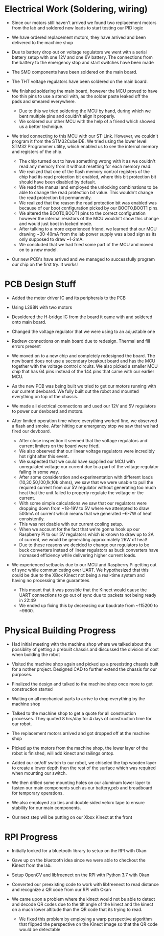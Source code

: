 
# Electrical Work (Soldering, wiring)

- Since our motors still haven't arrived we found two replacement motors from the lab and soldered new leads to start testing our PID logic

- We have ordered replacement motors, they have arrived and been delivered to the machine shop

- Due to battery drop out on voltage regulators we went with a serial battery setup with one 12V and one 6V battery. The connections from the battery to the emergency stop and start switches have been made

- The SMD components have been soldered on the main board.

- The THT voltage regulators have been soldered on the main board.

- We finished soldering the main board, however the MCU proved to have too thin pins to use a stencil with, as the solder paste leaked off the pads and smeared everywhere.

    - Due to this we tried soldering the MCU by hand, during which we bent multiple pins and couldn't align it properly.
    - We soldered our other MCU with the help of a friend which showed us a better technique.

- We tried connecting to this MCU with our ST-Link. However, we couldn't program it from the STM32CubeIDE. We tried using the lower level STM32 Programmer utility, which enabled us to see the internal memory and registers of the chip.
    - The chip turned out to have something wrong with it as we couldn't read any memory from it without resetting for each memory read. 
    - We realized that one of the flash memory control registers of the chip had its read protection bit enabled, where this bit protection bit should have been disabled by default.
    - We read the manual and employed the unlocking combinations to be able to change the read protection bit value. This wouldn't change the read protection bit permanently.
    - We realized that the reason the read protection bit was enabled was because of our boot configuration picked by our BOOT0,BOOT1 pins.
    - We altered the BOOT0,BOOT1 pins to the correct configuration however the internal resistors of the MCU wouldn't show this change and would just boot in locked mode.
    - After talking to a more experienced friend, we learned that our MCU drawing ~30-40mA from the lab power supply was a bad sign as its only supposed to draw ~1-2mA.
    - We concluded that we had fried some part of the MCU and moved on to a new model.

- Our new PCB's have arrived and we managed to successfully program our chip on the first try. It works!

    
# PCB Design Stuff
- Added the motor driver IC and its peripherals to the PCB
- Using L298N with two motors
- Desoldered the H-bridge IC from the board it came with and soldered onto main board.
- Changed the voltage regulator that we were using to an adjustable one

- Redrew connections on main board due to redesign. Thermal and fill errors present

- We moved on to a new chip and completely redesigned the board. The new board does not use a secondary breakout board and has the MCU together with the voltage control circuits. We also picked a smaller MCU chip that has 64 pins instead of the 144 pins that came with our earlier MCU.

- As the new PCB was being built we tried to get our motors running with our current devboard. We fully built out the robot and mounted everything on top of the chassis.

- We made all electrical connections  and used our 12V and 5V regulators to power our devboard and motors.

- After limited operation time where everything worked fine, we observed a flash and smoke. After hitting our emergency stop we saw that we had fired our devboard.
    - After close inspection it seemed that the voltage regulators and current limiters on the board were fried.
    - We also observed that our linear voltage regulators were incredibly hot right after this event.
    - We suspected that we could have supplied our MCU with unregulated voltage our current due to a part of the voltage regulator failing in some way.
    - After some consideration and experimentation with different loads (10,30,50,100,1k,10k ohms), we saw that we were unable to pull the required current from our 5V regulator without generating too much heat that the unit failed to properly regulate the voltage or the current.
    - With some simple calculations we saw that our regulators were dropping down from ~18-19V to 5V where we attempted to draw 500mA of current which means that we generated ~6-7W of heat consistently.
    - This was not doable with our current cooling setup.
    - When we account for the fact that we're gonna hook up our Raspberry Pi to our 5V regulators which is known to draw up to 2A of current, we would be generating approximately 26W of heat!
    - Due to these reasons we decided to change our regulators to be buck converters instead of linear regulators as buck converters have increased efficiency while delivering higher current loads.

- We experienced setbacks due to our MCU and Raspberry Pi getting out of sync while communicating over UART. We hypothesized that this could be due to the XBox Kinect not being a real-time system and having no processing time guarantees.
    - This meant that it was possible that the Kinect would cause the UART connections to go out of sync due to packets not being ready in 22:49
    - We ended up fixing this by decreasing our baudrate from ~115200 to ~9600.
    

# Physical Building Progress

- Had initial meeting with the machine shop where we talked about the possiblity of getting a prebuilt chassis and discussed the division of cost when building the robot

- Visited the machine shop again and picked up a preexisting chassis built for a nother project. Designed CAD to further extend the chassis for our purposes.

- Finalized the design and talked to the machine shop once more to get construction started 

- Waiting on all mechanical parts to arrive to drop everything by the machine shop 

- Talked to the machine shop to get a quote for all construction processes. They quoted 8 hrs/day for 4 days of construction time for our robot.

- The replacement motors arrived and got dropped off at the machine shop

- Picked up the motors from the machine shop, the lower layer of the robot is finished, will add kinect and railings ontop.

- Added our on/off switch to our robot, we chiseled the top wooden layer to create a lower depth then the rest of the surface which was required when mounting our switch. 

- We then drilled some mounting holes on our aluminum lower layer to fasten our main components such as our battery,pcb and breadboard for temporary operations.

- We also employed zip ties and double sided velcro tape to ensure stability for our main components.

- Our next step will be putting on our Xbox Kinect at the front

# RPI Progress

- Initially looked for a bluetooth library to setup on the RPI with Okan

- Gave up on the bluetooth idea since we were able to checkout the Kinect from the lab. 

- Setup OpenCV and libfreenect on the RPI with Python 3.7 with Okan

- Converted our preexisting code to work with libfreenect to read distance and recognize a QR code from our RPI with Okan

- We came upon a problem where the kinect would not be able to detect and decode QR codes due to the tilt angle of the kinect and the kinect on a much lower altitude than the QR code that its trying to read.
    - We fixed this problem by employing a warp perspective algorithm that flipped the perspective on the Kinect image so that the QR code would be detectable

